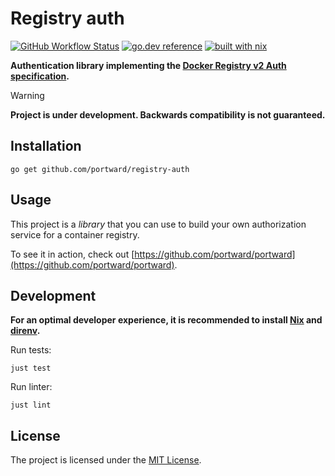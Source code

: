 # Registry auth

[![GitHub Workflow Status](https://img.shields.io/github/actions/workflow/status/portward/registry-auth/ci.yaml?style=flat-square)](https://github.com/portward/registry-auth/actions/workflows/ci.yaml)
[![go.dev reference](https://img.shields.io/badge/go.dev-reference-007d9c?logo=go&logoColor=white&style=flat-square)](https://pkg.go.dev/mod/github.com/portward/registry-auth)
[![built with nix](https://img.shields.io/badge/builtwith-nix-7d81f7?style=flat-square)](https://builtwithnix.org)

**Authentication library implementing the [Docker Registry v2 Auth specification](https://github.com/distribution/distribution/blob/42ce5d4d51cad58f5ec835ce0368344aab860300/docs/spec/auth/index.md).**

> [!WARNING]
> **Project is under development. Backwards compatibility is not guaranteed.**

## Installation

```shell
go get github.com/portward/registry-auth
```

## Usage

This project is a _library_ that you can use to build your own authorization service for a container registry.

To see it in action, check out [https://github.com/portward/portward](https://github.com/portward/portward).

## Development

**For an optimal developer experience, it is recommended to install [Nix](https://nixos.org/download.html) and [direnv](https://direnv.net/docs/installation.html).**

Run tests:

```shell
just test
```

Run linter:

```shell
just lint
```

## License

The project is licensed under the [MIT License](LICENSE).

